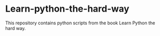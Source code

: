 # Learn-python-the-hard-way
This repository contains python scripts from the book Learn Python the hard way.
